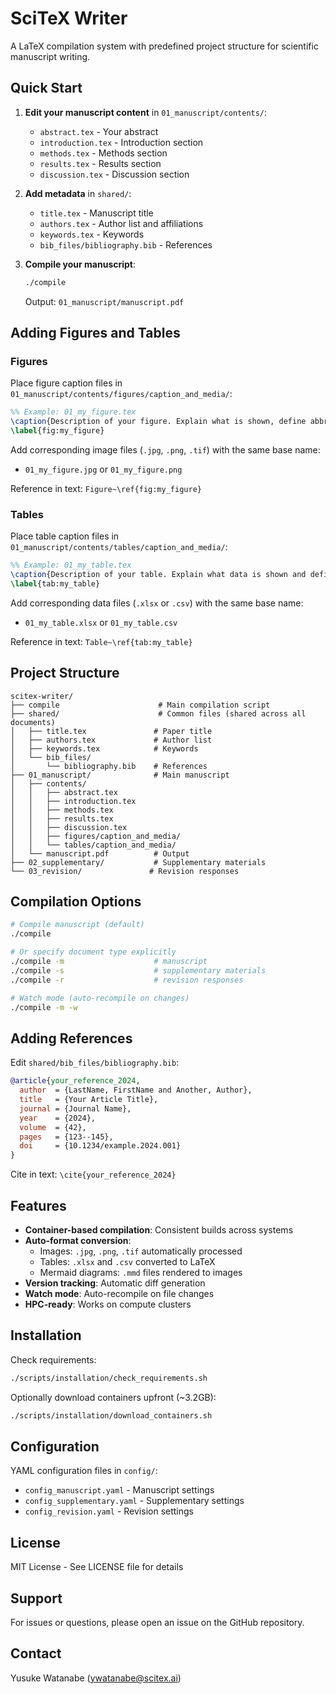 <!-- ---
!-- Timestamp: 2025-10-29 12:49:05
!-- Author: ywatanabe
!-- File: /home/ywatanabe/proj/scitex-writer/README.md
!-- --- -->

# SciTeX Writer

A LaTeX compilation system with predefined project structure for scientific manuscript writing.

## Quick Start

1. **Edit your manuscript content** in `01_manuscript/contents/`:
   - `abstract.tex` - Your abstract
   - `introduction.tex` - Introduction section
   - `methods.tex` - Methods section
   - `results.tex` - Results section
   - `discussion.tex` - Discussion section

2. **Add metadata** in `shared/`:
   - `title.tex` - Manuscript title
   - `authors.tex` - Author list and affiliations
   - `keywords.tex` - Keywords
   - `bib_files/bibliography.bib` - References

3. **Compile your manuscript**:
   ```bash
   ./compile
   ```

   Output: `01_manuscript/manuscript.pdf`

## Adding Figures and Tables

### Figures
Place figure caption files in `01_manuscript/contents/figures/caption_and_media/`:

```tex
%% Example: 01_my_figure.tex
\caption{Description of your figure. Explain what is shown, define abbreviations, and provide sufficient detail for standalone understanding.}
\label{fig:my_figure}
```

Add corresponding image files (`.jpg`, `.png`, `.tif`) with the same base name:
- `01_my_figure.jpg` or `01_my_figure.png`

Reference in text: `Figure~\ref{fig:my_figure}`

### Tables
Place table caption files in `01_manuscript/contents/tables/caption_and_media/`:

```tex
%% Example: 01_my_table.tex
\caption{Description of your table. Explain what data is shown and define any abbreviations.}
\label{tab:my_table}
```

Add corresponding data files (`.xlsx` or `.csv`) with the same base name:
- `01_my_table.xlsx` or `01_my_table.csv`

Reference in text: `Table~\ref{tab:my_table}`

## Project Structure

```
scitex-writer/
├── compile                      # Main compilation script
├── shared/                      # Common files (shared across all documents)
│   ├── title.tex               # Paper title
│   ├── authors.tex             # Author list
│   ├── keywords.tex            # Keywords
│   └── bib_files/
│       └── bibliography.bib    # References
├── 01_manuscript/              # Main manuscript
│   ├── contents/
│   │   ├── abstract.tex
│   │   ├── introduction.tex
│   │   ├── methods.tex
│   │   ├── results.tex
│   │   ├── discussion.tex
│   │   ├── figures/caption_and_media/
│   │   └── tables/caption_and_media/
│   └── manuscript.pdf          # Output
├── 02_supplementary/           # Supplementary materials
└── 03_revision/               # Revision responses
```

## Compilation Options

```bash
# Compile manuscript (default)
./compile

# Or specify document type explicitly
./compile -m                    # manuscript
./compile -s                    # supplementary materials
./compile -r                    # revision responses

# Watch mode (auto-recompile on changes)
./compile -m -w
```

## Adding References

Edit `shared/bib_files/bibliography.bib`:

```bibtex
@article{your_reference_2024,
  author  = {LastName, FirstName and Another, Author},
  title   = {Your Article Title},
  journal = {Journal Name},
  year    = {2024},
  volume  = {42},
  pages   = {123--145},
  doi     = {10.1234/example.2024.001}
}
```

Cite in text: `\cite{your_reference_2024}`

## Features

- **Container-based compilation**: Consistent builds across systems
- **Auto-format conversion**:
  - Images: `.jpg`, `.png`, `.tif` automatically processed
  - Tables: `.xlsx` and `.csv` converted to LaTeX
  - Mermaid diagrams: `.mmd` files rendered to images
- **Version tracking**: Automatic diff generation
- **Watch mode**: Auto-recompile on file changes
- **HPC-ready**: Works on compute clusters

## Installation

Check requirements:
```bash
./scripts/installation/check_requirements.sh
```

Optionally download containers upfront (~3.2GB):
```bash
./scripts/installation/download_containers.sh
```

## Configuration

YAML configuration files in `config/`:
- `config_manuscript.yaml` - Manuscript settings
- `config_supplementary.yaml` - Supplementary settings
- `config_revision.yaml` - Revision settings

## License

MIT License - See LICENSE file for details

## Support

For issues or questions, please open an issue on the GitHub repository.

## Contact
Yusuke Watanabe (ywatanabe@scitex.ai)

<!-- EOF -->